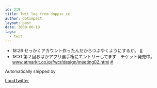 ```yaml
---
id: 219
title: Twit log from doppac_cc
author: dotimpact
layout: post
date: 2009-06-19
tags:
  - twit
---
```

<ul class="loudtwitter">
  <li>
    <em>18:26</em> せっかくアカウント作ったんだからつぶやくようにするか。 <a href="http://twitter.com/doppac_cc/statuses/2220194628">#</a>
  </li>
  <li>
    <em>18:31</em> 第２回おばかアプリ選手権にエントリーしてます　チケット発売中。 <a href="http://www.atmarkit.co.jp/fwcr/design/meeting02.html">www.atmarkit.co.jp/fwcr/design/meeting02.html</a> <a href="http://twitter.com/doppac_cc/statuses/2220229741">#</a>
  </li>
</ul>Automatically shipped by 

[LoudTwitter][1]

 [1]: http://www.loudtwitter.com
